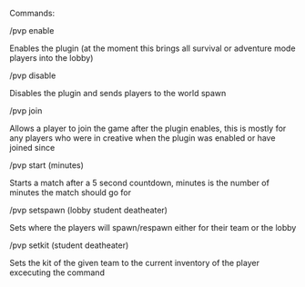 Commands:

/pvp enable

Enables the plugin (at the moment this brings all survival or adventure mode players into the lobby)

/pvp disable

Disables the plugin and sends players to the world spawn

/pvp join

Allows a player to join the game after the plugin enables, this is mostly for any players who were in creative when the
plugin was enabled or have joined since

/pvp start (minutes)

Starts a match after a 5 second countdown, minutes is the number of minutes the match should go for

/pvp setspawn (lobby student deatheater)

Sets where the players will spawn/respawn either for their team or the lobby

/pvp setkit (student deatheater)

Sets the kit of the given team to the current inventory of the player excecuting the command